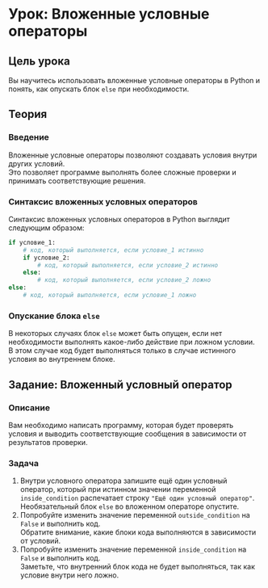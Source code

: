 # Урок: Вложенные условные операторы

## Цель урока
Вы научитесь использовать вложенные условные операторы в Python и понять, как опускать блок `else` при необходимости.

## Теория

### Введение
Вложенные условные операторы позволяют создавать условия внутри других условий.  
Это позволяет программе выполнять более сложные проверки и принимать соответствующие решения.

### Синтаксис вложенных условных операторов
Синтаксис вложенных условных операторов в Python выглядит следующим образом:

```python
if условие_1:
    # код, который выполняется, если условие_1 истинно
    if условие_2:
        # код, который выполняется, если условие_2 истинно
    else:
        # код, который выполняется, если условие_2 ложно
else:
    # код, который выполняется, если условие_1 ложно
```

### Опускание блока `else`
В некоторых случаях блок `else` может быть опущен, если нет необходимости выполнять какое-либо действие при ложном условии.  
В этом случае код будет выполняться только в случае истинного условия во внутреннем блоке.

## Задание: Вложенный условный оператор

### Описание
Вам необходимо написать программу, которая будет проверять условия и выводить соответствующие сообщения в зависимости от результатов проверки.

### Задача
1. Внутри условного оператора запишите ещё один условный оператор, который при истинном значении переменной `inside_condition` распечатает строку `"Ещё один условный оператор"`.  
   Необязательный блок `else` во вложенном операторе опустите.
2. Попробуйте изменить значение переменной `outside_condition` на `False` и выполнить код.  
   Обратите внимание, какие блоки кода выполняются в зависимости от условий.
3. Попробуйте изменить значение переменной `inside_condition` на `False` и выполнить код.  
   Заметьте, что внутренний блок кода не будет выполняться, так как условие внутри него ложно.
